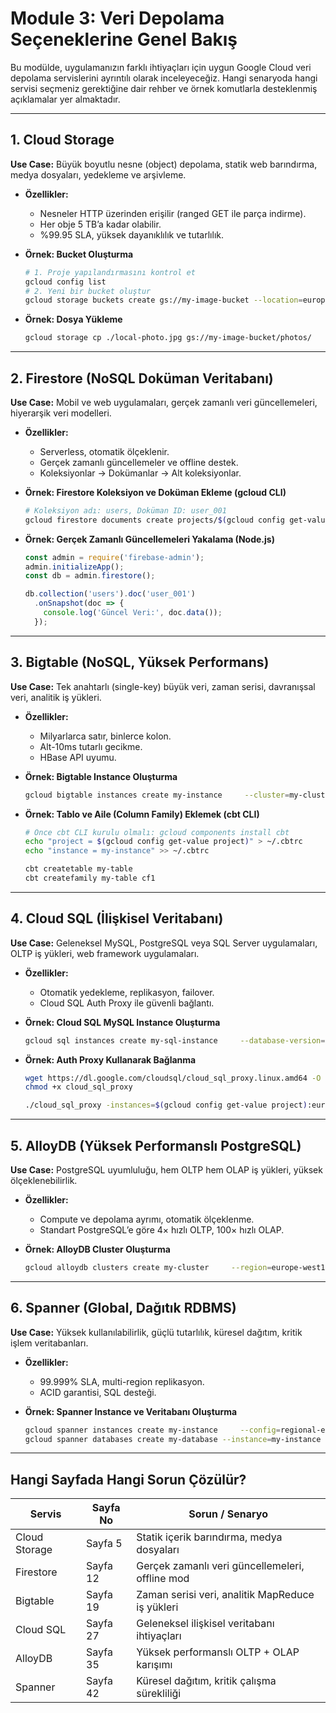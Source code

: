 # Module 3: Veri Depolama Seçeneklerine Genel Bakış

Bu modülde, uygulamanızın farklı ihtiyaçları için uygun Google Cloud veri depolama servislerini ayrıntılı olarak inceleyeceğiz. Hangi senaryoda hangi servisi seçmeniz gerektiğine dair rehber ve örnek komutlarla desteklenmiş açıklamalar yer almaktadır.

---

## 1. Cloud Storage

**Use Case:** Büyük boyutlu nesne (object) depolama, statik web barındırma, medya dosyaları, yedekleme ve arşivleme.

- **Özellikler:**  
  - Nesneler HTTP üzerinden erişilir (ranged GET ile parça indirme).  
  - Her obje 5 TB’a kadar olabilir.  
  - %99.95 SLA, yüksek dayanıklılık ve tutarlılık.

- **Örnek: Bucket Oluşturma**  
  ```bash
  # 1. Proje yapılandırmasını kontrol et
  gcloud config list
  # 2. Yeni bir bucket oluştur
  gcloud storage buckets create gs://my-image-bucket --location=europe-west1
  ```

- **Örnek: Dosya Yükleme**  
  ```bash
  gcloud storage cp ./local-photo.jpg gs://my-image-bucket/photos/
  ```

---

## 2. Firestore (NoSQL Doküman Veritabanı)

**Use Case:** Mobil ve web uygulamaları, gerçek zamanlı veri güncellemeleri, hiyerarşik veri modelleri.

- **Özellikler:**  
  - Serverless, otomatik ölçeklenir.  
  - Gerçek zamanlı güncellemeler ve offline destek.  
  - Koleksiyonlar → Dokümanlar → Alt koleksiyonlar.

- **Örnek: Firestore Koleksiyon ve Doküman Ekleme (gcloud CLI)**  
  ```bash
  # Koleksiyon adı: users, Doküman ID: user_001
  gcloud firestore documents create projects/$(gcloud config get-value project)/databases/(default)/documents/users/user_001     --data='{"name":"Ahmet","email":"ahmet@example.com","age":30}'
  ```

- **Örnek: Gerçek Zamanlı Güncellemeleri Yakalama (Node.js)**  
  ```javascript
  const admin = require('firebase-admin');
  admin.initializeApp();
  const db = admin.firestore();

  db.collection('users').doc('user_001')
    .onSnapshot(doc => {
      console.log('Güncel Veri:', doc.data());
    });
  ```

---

## 3. Bigtable (NoSQL, Yüksek Performans)

**Use Case:** Tek anahtarlı (single-key) büyük veri, zaman serisi, davranışsal veri, analitik iş yükleri.

- **Özellikler:**  
  - Milyarlarca satır, binlerce kolon.  
  - Alt-10ms tutarlı gecikme.  
  - HBase API uyumu.

- **Örnek: Bigtable Instance Oluşturma**  
  ```bash
  gcloud bigtable instances create my-instance     --cluster=my-cluster --cluster-zone=europe-west1-b --display-name="My Bigtable"
  ```

- **Örnek: Tablo ve Aile (Column Family) Eklemek (cbt CLI)**  
  ```bash
  # Önce cbt CLI kurulu olmalı: gcloud components install cbt
  echo "project = $(gcloud config get-value project)" > ~/.cbtrc
  echo "instance = my-instance" >> ~/.cbtrc

  cbt createtable my-table
  cbt createfamily my-table cf1
  ```

---

## 4. Cloud SQL (İlişkisel Veritabanı)

**Use Case:** Geleneksel MySQL, PostgreSQL veya SQL Server uygulamaları, OLTP iş yükleri, web framework uygulamaları.

- **Özellikler:**  
  - Otomatik yedekleme, replikasyon, failover.  
  - Cloud SQL Auth Proxy ile güvenli bağlantı.

- **Örnek: Cloud SQL MySQL Instance Oluşturma**  
  ```bash
  gcloud sql instances create my-sql-instance     --database-version=MYSQL_8_0 --tier=db-f1-micro --region=europe-west1
  ```

- **Örnek: Auth Proxy Kullanarak Bağlanma**  
  ```bash
  wget https://dl.google.com/cloudsql/cloud_sql_proxy.linux.amd64 -O cloud_sql_proxy
  chmod +x cloud_sql_proxy

  ./cloud_sql_proxy -instances=$(gcloud config get-value project):europe-west1:my-sql-instance=tcp:3306     -credential_file=/path/to/key.json
  ```

---

## 5. AlloyDB (Yüksek Performanslı PostgreSQL)

**Use Case:** PostgreSQL uyumluluğu, hem OLTP hem OLAP iş yükleri, yüksek ölçeklenebilirlik.

- **Özellikler:**  
  - Compute ve depolama ayrımı, otomatik ölçeklenme.  
  - Standart PostgreSQL’e göre 4× hızlı OLTP, 100× hızlı OLAP.

- **Örnek: AlloyDB Cluster Oluşturma**  
  ```bash
  gcloud alloydb clusters create my-cluster     --region=europe-west1 --network=default --instance-count=1
  ```

---

## 6. Spanner (Global, Dağıtık RDBMS)

**Use Case:** Yüksek kullanılabilirlik, güçlü tutarlılık, küresel dağıtım, kritik işlem veritabanları.

- **Özellikler:**  
  - 99.999% SLA, multi-region replikasyon.  
  - ACID garantisi, SQL desteği.

- **Örnek: Spanner Instance ve Veritabanı Oluşturma**  
  ```bash
  gcloud spanner instances create my-instance     --config=regional-europe-west1 --nodes=3 --description="My Spanner"
  gcloud spanner databases create my-database --instance=my-instance
  ```

---

## Hangi Sayfada Hangi Sorun Çözülür?

| Servis         | Sayfa No | Sorun / Senaryo                                 |
|----------------|----------|--------------------------------------------------|
| Cloud Storage  | Sayfa 5  | Statik içerik barındırma, medya dosyaları        |
| Firestore      | Sayfa 12 | Gerçek zamanlı veri güncellemeleri, offline mod   |
| Bigtable       | Sayfa 19 | Zaman serisi veri, analitik MapReduce iş yükleri |
| Cloud SQL      | Sayfa 27 | Geleneksel ilişkisel veritabanı ihtiyaçları      |
| AlloyDB        | Sayfa 35 | Yüksek performanslı OLTP + OLAP karışımı         |
| Spanner        | Sayfa 42 | Küresel dağıtım, kritik çalışma sürekliliği      |

